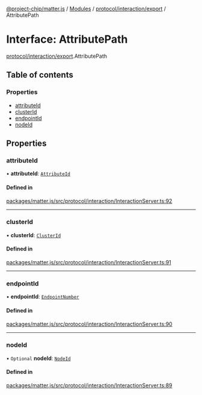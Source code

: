 [@project-chip/matter.js](../README.md) / [Modules](../modules.md) / [protocol/interaction/export](../modules/protocol_interaction_export.md) / AttributePath

# Interface: AttributePath

[protocol/interaction/export](../modules/protocol_interaction_export.md).AttributePath

## Table of contents

### Properties

- [attributeId](protocol_interaction_export.AttributePath.md#attributeid)
- [clusterId](protocol_interaction_export.AttributePath.md#clusterid)
- [endpointId](protocol_interaction_export.AttributePath.md#endpointid)
- [nodeId](protocol_interaction_export.AttributePath.md#nodeid)

## Properties

### attributeId

• **attributeId**: [`AttributeId`](../modules/datatype_export.md#attributeid)

#### Defined in

[packages/matter.js/src/protocol/interaction/InteractionServer.ts:92](https://github.com/project-chip/matter.js/blob/904d0c9b952b91f28a21803759c5e5c66ee4d272/packages/matter.js/src/protocol/interaction/InteractionServer.ts#L92)

___

### clusterId

• **clusterId**: [`ClusterId`](../modules/datatype_export.md#clusterid)

#### Defined in

[packages/matter.js/src/protocol/interaction/InteractionServer.ts:91](https://github.com/project-chip/matter.js/blob/904d0c9b952b91f28a21803759c5e5c66ee4d272/packages/matter.js/src/protocol/interaction/InteractionServer.ts#L91)

___

### endpointId

• **endpointId**: [`EndpointNumber`](../modules/datatype_export.md#endpointnumber)

#### Defined in

[packages/matter.js/src/protocol/interaction/InteractionServer.ts:90](https://github.com/project-chip/matter.js/blob/904d0c9b952b91f28a21803759c5e5c66ee4d272/packages/matter.js/src/protocol/interaction/InteractionServer.ts#L90)

___

### nodeId

• `Optional` **nodeId**: [`NodeId`](../modules/datatype_export.md#nodeid)

#### Defined in

[packages/matter.js/src/protocol/interaction/InteractionServer.ts:89](https://github.com/project-chip/matter.js/blob/904d0c9b952b91f28a21803759c5e5c66ee4d272/packages/matter.js/src/protocol/interaction/InteractionServer.ts#L89)
